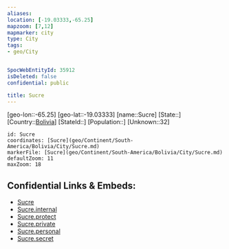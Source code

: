 ```yaml
---
aliases: 
location: [-19.03333,-65.25]
mapzoom: [7,12] 
mapmarker: city 
type: City
tags:
- geo/City


SpocWebEntityId: 35912
isDeleted: false
confidential: public

title: Sucre
---
```

[geo-lon::-65.25]
[geo-lat::-19.03333]
[name::Sucre]
[State::]
[Country::[Bolivia](geo/Continent/South-America/Bolivia.md)]
[StateId::]
[Population::]
[Unknown::32]


```leaflet
id: Sucre
coordinates: [Sucre](geo/Continent/South-America/Bolivia/City/Sucre.md)
markerFile: [Sucre](geo/Continent/South-America/Bolivia/City/Sucre.md)
defaultZoom: 11 
maxZoom: 18
```


## Confidential Links & Embeds: 
- [Sucre](../../../../../../_public/geo/Continent/South-America/Bolivia/City/Sucre.md) 
- [Sucre.internal](../../../../../../_internal/geo/Continent/South-America/Bolivia/City/Sucre.internal.md) 
- [Sucre.protect](../../../../../../_protect/geo/Continent/South-America/Bolivia/City/Sucre.protect.md) 
- [Sucre.private](../../../../../../_private/geo/Continent/South-America/Bolivia/City/Sucre.private.md) 
- [Sucre.personal](../../../../../../_personal/geo/Continent/South-America/Bolivia/City/Sucre.personal.md) 
- [Sucre.secret](../../../../../../_secret/geo/Continent/South-America/Bolivia/City/Sucre.secret.md) 
